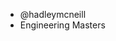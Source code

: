 - @hadleymcneill
- Engineering Masters




<!---
hadleymcneill/hadleymcneill is a ✨ special ✨ repository because its `README.md` (this file) appears on your GitHub profile.
You can click the Preview link to take a look at your changes.
--->
